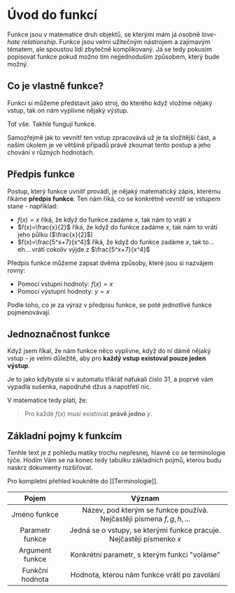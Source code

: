 # Úvod do funkcí
Funkce jsou v matematice druh objektů, se kterými mám já osobně *love-hate relationship*. Funkce jsou velmi užitečným nástrojem a zajímavým tématem, ale spoustou lidí zbytečně komplikovaný. Já se tedy pokusím popisovat funkce pokud možno tím nejjednoduším způsobem, který bude možný.

## Co je vlastně funkce?
Funkci si můžeme představit jako stroj, do kterého když vložíme nějaký vstup, tak on nám vyplivne nějaký výstup. 

Toť vše. Takhle fungují funkce.

Samozřejmě jak to vevnitř ten vstup zpracovává už je ta složitější část, a naším úkolem je ve většině případů právě zkoumat tento postup a jeho chování v různých hodnotách. 

## Předpis funkce
Postup, který funkce uvnitř provádí, je nějaký matematický zápis, kterému říkáme **předpis funkce**. Ten nám říká, co se konkrétně vevnitř se vstupem stane - například:
- $f(x) = x$ říká, že když do funkce zadáme $x$, tak nám to vrátí $x$
- $f(x)=\frac{x}{2}$ říká, že když do funkce zadáme $x$, tak nám to vrátí jeho půlku ($\frac{x}{2}$)
- $f(x)=\frac{5^x+7}{x^4}$ říká, že když do funkce zadáme $x$, tak to... eh... vrátí cokoliv výjde z $\frac{5^x+7}{x^4}$

Předpis funkce můžeme zapsat dvěma způsoby, které jsou si nazvájem rovny:
- Pomocí vstupní hodnoty: $f(x)=x$
- Pomocí výstupní hodnoty: $y=x$

Podle toho, co je za výraz v předpisu funkce, se poté jednotlivé funkce pojmenovávají.

## Jednoznačnost funkce
Když jsem říkal, že nám funkce něco vyplivne, když do ní dámě nějaký vstup - je velmi důležité, aby pro **každý vstup existoval pouze jeden výstup**. 

Je to jako kdybyste si v automatu třikráť naťukali číslo 31, a poprvé vám vypadla sušenka, napodruhé džus a napotřetí nic.

V matematice tedy platí, že:
>Pro každé $f(x)$ musí existovat **právě jedno** $y$.

## Základní pojmy k funkcím
Tenhle text je z pohledu matiky trochu nepřesnej, hlavně co se terminologie týče. Hodím Vám se na konec tedy tabulku základních pojmů, kterou budu naskrz dokumenty rozšiřovat.

Pro kompletní přehled koukněte do [[Terminologie]].

|Pojem|Význam|
|:--:|:--:|
|Jméno funkce|Název, pod kterým se funkce používá. Nejčastěji písmena $f, g, h, ...$|
|Parametr funkce|Jedná se o vstupy, se kterými funkce pracuje. Nejčastěji písmenko $x$|
|Argument funkce|Konkrétní parametr, s kterým funkci "voláme"|
|Funkční hodnota|Hodnota, kterou nám funkce vrátí po zavolání|